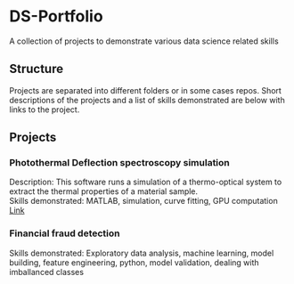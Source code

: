 # DS-Portfolio
A collection of projects to demonstrate various data science related skills

## Structure
Projects are separated into different folders or in some cases repos. Short descriptions of the projects and a list of skills demonstrated are below with links to the project.

## Projects

### Photothermal Deflection spectroscopy simulation
Description: This software runs a simulation of a thermo-optical system to extract the thermal properties of a material
sample.  
Skills demonstrated: MATLAB, simulation, curve fitting, GPU computation  
[Link](https://github.com/rbauld/PDS-sim)  

### Financial fraud detection
Skills demonstrated: Exploratory data analysis, machine learning, model building, feature engineering, python, model validation, dealing with imballanced classes
